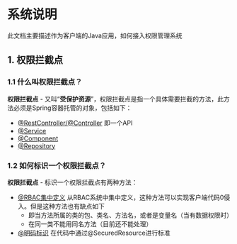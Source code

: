 # 系统说明

此文档主要描述作为客户端的Java应用，如何接入权限管理系统

## 1. 权限拦截点
### 1.1 什么叫权限拦截点？
**权限拦截点** - 又叫“**受保护资源**”，权限拦截点是指一个具体需要拦截的方法，此方法必须是Spring容器托管的对象，包括如下：
<!-- TOC -->
* [@RestController/@Controller](#@RestController/@Controller) 即一个API
* [@Service](#@Service) 
* [@Component](#@Component)
* [@Repository](#@Repository)
<!-- TOC -->

### 1.2 如何标识一个权限拦截点？
**权限拦截点** - 标识一个权限拦截点有两种方法：
<!-- TOC -->
* [@RBAC集中定义](#@RBAC集中定义) 从RBAC系统中集中定义，这种方法可以实现客户端代码0侵入。但是这种方法也有缺点如下
  * 即当方法所属的类的包、类名、方法名，或者是变量名（当有数据权限时）
  * 在同一类不能用同名方法（目前还不能处理）
* [@明码标识](#@明码标识) 在代码中通过@SecuredResource进行标准
<!-- TOC -->